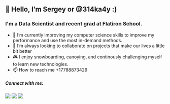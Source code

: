 ## 👋 Hello, I’m Sergey or @314ka4y  :) 

### I'm a Data Scientist and recent grad at Flatiron School.

- 👀 I’m currently improving my computer science skills to improve my performance and use the most in-demand methods.
- 💞️ I’m always looking to collaborate on projects that make our lives a little bit better
- 🎮 I enjoy snowboarding, canoying, and continously challenging myself to learn new technologies.
- 📫 How to reach me +17788873429

##### Connect with me:

<a href= 'https://www.linkedin.com/in/ssyrvachev/' rel="nofollow"><img src= "https://img.shields.io/badge/LinkedIn-0077B5?style=for-the-badge&logo=linkedin&logoColor=white" /></a>
<a href="https://medium.com/@SergeySyrvachev" rel="nofollow"><img src= "https://img.shields.io/badge/Blogger-FF5722?style=for-the-badge&logo=blogger&logoColor=white" /></a>
<a href="mailto:sergey@data-panda.com" rel="nofollow"><img src= "https://img.shields.io/badge/Gmail-D14836?style=for-the-badge&logo=gmail&logoColor=white" /></a>





<!---
314ka4y/314ka4y is a ✨ special ✨ repository because its `README.md` (this file) appears on your GitHub profile.
You can click the Preview link to take a look at your changes.
--->

